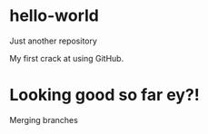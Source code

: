 # hello-world
Just another repository

My first crack at using GitHub.

# Looking good so far ey?!

Merging branches
